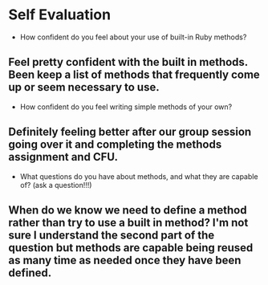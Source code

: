 # Self Evaluation

- How confident do you feel about your use of built-in Ruby methods?
## Feel pretty confident with the built in methods. Been keep a list of methods that frequently come up or seem necessary to use.  
- How confident do you feel writing simple methods of your own?
## Definitely feeling better after our group session going over it and completing the methods assignment and CFU.
- What questions do you have about methods, and what they are capable of? (ask a question!!!)
## When do we know we need to define a method rather than try to use a built in method?  I'm not sure I understand the second part of the question but methods are capable being reused as many time as needed once they have been defined.  